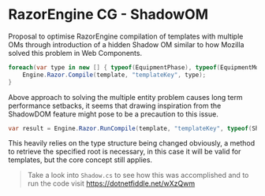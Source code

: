 # RazorEngine CG - ShadowOM
Proposal to optimise RazorEngine compilation of templates with multiple OMs
through introduction of a hidden Shadow OM similar to how Mozilla solved this problem in Web Components.
```csharp
foreach(var type in new [] { typeof(EquipmentPhase), typeof(EquipmentModule) }) {
    Engine.Razor.Compile(template, "templateKey", type);
}
```
Above approach to solving the multiple entity problem causes long term performance setbacks,
it seems that drawing inspiration from the ShadowDOM feature might pose to be a precaution to this issue.
```csharp
var result = Engine.Razor.RunCompile(template, "templateKey", typeof(Shadow), equipmentPhaseOM);
```
This heavily relies on the type structure being changed obviously, a method to retrieve the specified root is necessary,
in this case it will be valid for templates, but the core concept still applies.

>Take a look into <code>Shadow.cs</code> to see how this was accomplished and to run the code visit https://dotnetfiddle.net/wXzQwm
